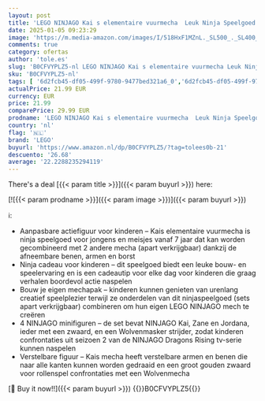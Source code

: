 ```yaml
---
layout: post
title: 'LEGO NINJAGO Kai s elementaire vuurmecha  Leuk Ninja Speelgoed voor Kinderen met aanpasbare rode Actiefiguur en Minifiguren van Kai en Zane  Cadeau voor Jongens en Meisjes van 7 jaar en ouder 71808'
date: 2025-01-05 09:23:29
image: 'https://m.media-amazon.com/images/I/518HxF1MZnL._SL500_._SL400_.jpg'
comments: true
category: ofertas
author: 'tole.es'
slug: 'B0CFVYPLZ5-nl LEGO NINJAGO Kai s elementaire vuurmecha Leuk Ninja...'
sku: 'B0CFVYPLZ5-nl'
tags: [ '6d2fcb45-df05-499f-9780-9477bed321a6_0','6d2fcb45-df05-499f-9780-9477bed321a6_5201','6d2fcb45-df05-499f-9780-9477bed321a6_5301','8','Arborist Merchandising Root','Bouw- & constructiespeelgoed','Bouwspeelgoedfiguren','LEGO','Self Service','Special Features Stores','Speelgoed & spellen','lego','🇳🇱', ]
actualPrice: 21.99 EUR
currency: EUR
price: 21.99
comparePrice: 29.99 EUR
prodname: 'LEGO NINJAGO Kai s elementaire vuurmecha  Leuk Ninja Speelgoed voor Kinderen met aanpasbare rode Actiefiguur en Minifiguren van Kai en Zane  Cadeau voor Jongens en Meisjes van 7 jaar en ouder 71808'
country: 'nl'
flag: '🇳🇱'
brand: 'LEGO'
buyurl: 'https://www.amazon.nl/dp/B0CFVYPLZ5/?tag=tolees0b-21'
descuento: '26.68'
average: '22.2288235294119'
---
```


There's a deal [{{< param title >}}]({{< param buyurl >}})  here:

[![{{< param prodname >}}]({{< param image >}})]({{< param buyurl >}})

ℹ️:

- Aanpasbare actiefiguur voor kinderen – Kais elementaire vuurmecha is ninja speelgoed voor jongens en meisjes vanaf 7 jaar dat kan worden gecombineerd met 2 andere mecha (apart verkrijgbaar) dankzij de afneembare benen, armen en borst
- Ninja cadeau voor kinderen – dit speelgoed biedt een leuke bouw- en speelervaring en is een cadeautip voor elke dag voor kinderen die graag verhalen boordevol actie naspelen
- Bouw je eigen mechapak – kinderen kunnen genieten van urenlang creatief speelplezier terwijl ze onderdelen van dit ninjaspeelgoed (sets apart verkrijgbaar) combineren om hun eigen LEGO NINJAGO mech te creëren
- 4 NINJAGO minifiguren – de set bevat NINJAGO Kai, Zane en Jordana, ieder met een zwaard, en een Wolvenmasker strijder, zodat kinderen confrontaties uit seizoen 2 van de NINJAGO Dragons Rising tv-serie kunnen naspelen
- Verstelbare figuur – Kais mecha heeft verstelbare armen en benen die naar alle kanten kunnen worden gedraaid en een groot gouden zwaard voor rollenspel confrontaties met een Wolvenmecha

[🛒 Buy it now!!]({{< param buyurl >}})
{{<world>}}B0CFVYPLZ5{{</world>}}
